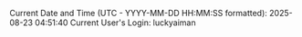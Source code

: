 Current Date and Time (UTC - YYYY-MM-DD HH:MM:SS formatted): 2025-08-23 04:51:40
Current User's Login: luckyaiman

